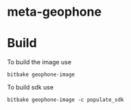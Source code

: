 # meta-geophone

# Build 

To build the image use

    bitbake geophone-image

To build sdk use

    bitbake geophone-image -c populate_sdk
